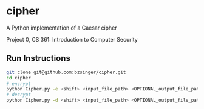 # cipher
A Python implementation of a Caesar cipher

Project 0, CS 361: Introduction to Computer Security

## Run Instructions
```bash
git clone git@github.com:bzsinger/cipher.git
cd cipher
# encrypt
python Cipher.py -e <shift> <input_file_path> <OPTIONAL_output_file_path>
# decrypt
python Cipher.py -d <shift> <input_file_path> <OPTIONAL_output_file_path>
```
